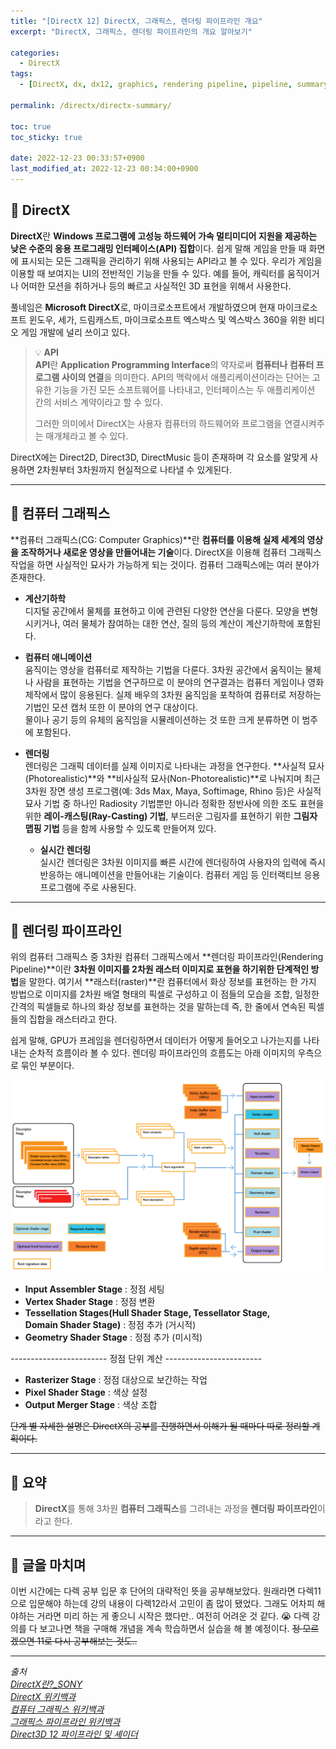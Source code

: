 ```yaml
---
title: "[DirectX 12] DirectX, 그래픽스, 렌더링 파이프라인 개요"
excerpt: "DirectX, 그래픽스, 렌더링 파이프라인의 개요 알아보기"

categories:
  - DirectX
tags:
  - [DirectX, dx, dx12, graphics, rendering pipeline, pipeline, summary]

permalink: /directx/directx-summary/

toc: true
toc_sticky: true

date: 2022-12-23 00:33:57+0900
last_modified_at: 2022-12-23 00:34:00+0900
---
```


## 👻 DirectX
**DirectX**란 **Windows 프로그램에 고성능 하드웨어 가속 멀티미디어 지원을 제공하는 낮은 수준의 응용 프로그래밍 인터페이스(API) 집합**이다. 쉽게 말해 게임을 만들 때 화면에 표시되는 모든 그래픽을 관리하기 위해 사용되는 API라고 볼 수 있다. 우리가 게임을 이용할 때 보여지는 UI의 전반적인 기능을 만들 수 있다. 예를 들어, 캐릭터를 움직이거나 어떠한 모션을 취하거나 등의 빠르고 사실적인 3D 표현을 위해서 사용한다.

풀네임은 **Microsoft DirectX**로, 마이크로소프트에서 개발하였으며 현재 마이크로소프트 윈도우, 세가, 드림캐스트, 마이크로소프트 엑스박스 및 엑스박스 360을 위한 비디오 게임 개발에 널리 쓰이고 있다.

> 💡 **API**   
**API**란 **Application Programming Interface**의 약자로써 **컴퓨터나 컴퓨터 프로그램 사이의 연결**을 의미한다. API의 맥락에서 애플리케이션이라는 단어는 고유한 기능을 가진 모든 소프트웨어를 나타내고, 인터페이스는 두 애플리케이션 간의 서비스 계약이라고 할 수 있다.
>
> 그러한 의미에서 DirectX는 사용자 컴퓨터의 하드웨어와 프로그램을 연결시켜주는 매개체라고 볼 수 있다.

DirectX에는 Direct2D, Direct3D, DirectMusic 등이 존재하며 각 요소를 알맞게 사용하면 2차원부터 3차원까지 현실적으로 나타낼 수 있게된다.

***

## 👻 컴퓨터 그래픽스
**컴퓨터 그래픽스(CG: Computer Graphics)**란 **컴퓨터를 이용해 실제 세계의 영상을 조작하거나 새로운 영상을 만들어내는 기술**이다. DirectX을 이용해 컴퓨터 그래픽스 작업을 하면 사실적인 묘사가 가능하게 되는 것이다. 컴퓨터 그래픽스에는 여러 분야가 존재한다.

- **계산기하학**   
디지털 공간에서 물체를 표현하고 이에 관련된 다양한 연산을 다룬다. 모양을 변형 시키거나, 여러 물체가 참여하는 대한 연산, 질의 등의 계산이 계산기하학에 포함된다.

- **컴퓨터 애니메이션**   
움직이는 영상을 컴퓨터로 제작하는 기법을 다룬다. 3차원 공간에서 움직이는 물체나 사람을 표현하는 기법을 연구하므로 이 분야의 연구결과는 컴퓨터 게임이나 영화 제작에서 많이 응용된다. 실제 배우의 3차원 움직임을 포착하여 컴퓨터로 저장하는 기법인 모션 캡처 또한 이 분야의 연구 대상이다.   
물이나 공기 등의 유체의 움직임을 시뮬레이션하는 것 또한 크게 분류하면 이 범주에 포함된다.

- **렌더링**   
렌더링은 그래픽 데이터를 실제 이미지로 나타내는 과정을 연구한다. **사실적 묘사(Photorealistic)**와 **비사실적 묘사(Non-Photorealistic)**로 나눠지며 최근 3차원 장면 생성 프로그램(예: 3ds Max, Maya, Softimage, Rhino 등)은 사실적 묘사 기법 중 하나인 Radiosity 기법뿐만 아니라 정확한 정반사에 의한 조도 표현을 위한 **레이-캐스팅(Ray-Casting) 기법**, 부드러운 그림자를 표현하기 위한 **그림자 맵핑 기법** 등을 함께 사용할 수 있도록 만들어져 있다.   

    - **실시간 렌더링**   
    실시간 렌더링은 3차원 이미지를 빠른 시간에 렌더링하여 사용자의 입력에 즉시 반응하는 애니메이션을 만들어내는 기술이다. 컴퓨터 게임 등 인터랙티브 응용 프로그램에 주로 사용된다.

***

## 👻 렌더링 파이프라인
위의 컴퓨터 그래픽스 중 3차원 컴퓨터 그래픽스에서 **렌더링 파이프라인(Rendering Pipeline)**이란 **3차원 이미지를 2차원 래스터 이미지로 표현을 하기위한 단계적인 방법**을 말한다. 여기서 **래스터(raster)**란 컴퓨터에서 화상 정보를 표현하는 한 가지 방법으로 이미지를 2차원 배열 형태의 픽셀로 구성하고 이 점들의 모습을 조합, 일정한 간격의 픽셀들로 하나의 화상 정보를 표현하는 것을 말하는데 즉, 한 줄에서 연속된 픽셀들의 집합을 래스터라고 한다.

쉽게 말해, GPU가 프레임을 렌더링하면서 데이터가 어떻게 들어오고 나가는지를 나타내는 순차적 흐름이라 볼 수 있다. 렌더링 파이프라인의 흐름도는 아래 이미지의 우측으로 묶인 부분이다.

![Alt Text](/assets/images/posts_img/basics/directx/directx-summary/rendering-pipeline.png)   

- **Input Assembler Stage** : 정점 세팅   
- **Vertex Shader Stage** : 정점 변환   
- **Tessellation Stages(Hull Shader Stage, Tessellator Stage,**   
**Domain Shader Stage)** : 정점 추가 (거시적)   
- **Geometry Shader Stage** : 정점 추가 (미시적)   

------------------------ 정점 단위 계산 ------------------------

- **Rasterizer Stage** : 정점 대상으로 보간하는 작업   
- **Pixel Shader Stage** : 색상 설정   
- **Output Merger Stage** : 색상 조합   

~~단계 별 자세한 설명은 DirectX의 공부를 진행하면서 이해가 될 때마다 따로 정리할 계획이다.~~

***

## 👻 요약
> **DirectX**를 통해 3차원 **컴퓨터 그래픽스**를 그려내는 과정을 **렌더링 파이프라인**이라고 한다.

***

## 👻 글을 마치며
이번 시간에는 다렉 공부 입문 후 단어의 대략적인 뜻을 공부해보았다. 원래라면 다렉11으로 입문해야 하는데 강의 내용이 다렉12라서 고민이 좀 많이 됐었다. 그래도 어차피 해야하는 거라면 미리 하는 게 좋으니 시작은 했다만.. 여전히 어려운 것 같다. 😭 다렉 강의를 다 보고나면 책을 구매해 개념을 계속 학습하면서 실습을 해 볼 예정이다. ~~정 모르겠으면 11로 다시 공부해보는 것도..~~

***

_출처_   
_[DirectX란?_SONY](https://www.sony.co.kr/electronics/support/articles/S500081155)_   
_[DirectX 위키백과](https://ko.wikipedia.org/wiki/DirectX)_   
_[컴퓨터 그래픽스 위키백과](https://ko.wikipedia.org/wiki/%EC%BB%B4%ED%93%A8%ED%84%B0_%EA%B7%B8%EB%9E%98%ED%94%BD%EC%8A%A4)_   
_[그래픽스 파이프라인 위키백과](https://ko.wikipedia.org/wiki/%EA%B7%B8%EB%9E%98%ED%94%BD%EC%8A%A4_%ED%8C%8C%EC%9D%B4%ED%94%84%EB%9D%BC%EC%9D%B8)_   
_[Direct3D 12 파이프라인 및 셰이더](https://learn.microsoft.com/ko-kr/windows/win32/direct3d12/pipelines-and-shaders-with-directx-12)_